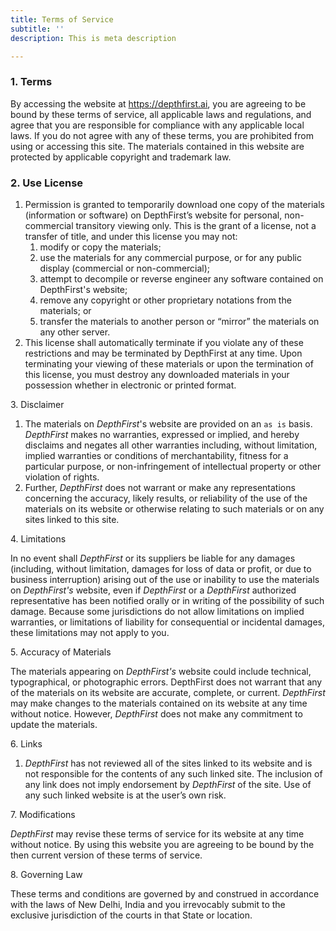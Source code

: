 ```yaml
---
title: Terms of Service
subtitle: ''
description: This is meta description

---
```

### 1. Terms

By accessing the website at https://depthfirst.ai, you are agreeing to be bound by these terms of service, all applicable laws and regulations, and agree that you are responsible for compliance with any applicable local laws. If you do not agree with any of these terms, you are prohibited from using or accessing this site. The materials contained in this website are protected by applicable copyright and trademark law.

### 2. Use License

1. Permission is granted to temporarily download one copy of the materials (information or software) on DepthFirst’s website for personal, non-commercial transitory viewing only. This is the grant of a license, not a transfer of title, and under this license you may not:
   1. modify or copy the materials;
   2. use the materials for any commercial purpose, or for any public display (commercial or non-commercial);
   3. attempt to decompile or reverse engineer any software contained on DepthFirst's website;
   4. remove any copyright or other proprietary notations from the materials; or
   5. transfer the materials to another person or “mirror” the materials on any other server.
2. This license shall automatically terminate if you violate any of these restrictions and may be terminated by DepthFirst at any time. Upon terminating your viewing of these materials or upon the termination of this license, you must destroy any downloaded materials in your possession whether in electronic or printed format.

3\. Disclaimer

1. The materials on _DepthFirst_'s website are provided on an `as is` basis. _DepthFirst_ makes no warranties, expressed or implied, and hereby disclaims and negates all other warranties including, without limitation, implied warranties or conditions of merchantability, fitness for a particular purpose, or non-infringement of intellectual property or other violation of rights.
2. Further, _DepthFirst_ does not warrant or make any representations concerning the accuracy, likely results, or reliability of the use of the materials on its website or otherwise relating to such materials or on any sites linked to this site.

4\. Limitations

In no event shall _DepthFirst_ or its suppliers be liable for any damages (including, without limitation, damages for loss of data or profit, or due to business interruption) arising out of the use or inability to use the materials on _DepthFirst's_ website, even if _DepthFirst_ or a _DepthFirst_ authorized representative has been notified orally or in writing of the possibility of such damage. Because some jurisdictions do not allow limitations on implied warranties, or limitations of liability for consequential or incidental damages, these limitations may not apply to you.

5\. Accuracy of Materials

The materials appearing on _DepthFirst's_ website could include technical, typographical, or photographic errors. DepthFirst does not warrant that any of the materials on its website are accurate, complete, or current. _DepthFirst_ may make changes to the materials contained on its website at any time without notice. However, _DepthFirst_ does not make any commitment to update the materials.

6\. Links

1. _DepthFirst_ has not reviewed all of the sites linked to its website and is not responsible for the contents of any such linked site. The inclusion of any link does not imply endorsement by _DepthFirst_ of the site. Use of any such linked website is at the user’s own risk.

7\. Modifications

_DepthFirst_ may revise these terms of service for its website at any time without notice. By using this website you are agreeing to be bound by the then current version of these terms of service.

8\. Governing Law

These terms and conditions are governed by and construed in accordance with the laws of New Delhi, India and you irrevocably submit to the exclusive jurisdiction of the courts in that State or location.